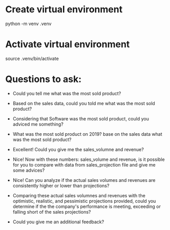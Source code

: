 # Create virtual environment
python -m venv .venv

# Activate virtual environment
source .venv/bin/activate

# Questions to ask:
* Could you tell me what was the most sold product?
* Based on the sales data, could you told me what was the most sold product?
* Considering that Software was the most sold product, could you adviced me something?
* What was the most sold product on 2019?
base on the sales data what was the most sold product?
* Excellent! Could you give me the sales_volumne and revenue?
* Nice! Now with these numbers: sales_volume and revenue, is it possible for you to compare with data from sales_projection file and give me some advices?
* Nice! Can you analyze if the actual sales volumes and revenues are consistently higher or lower than projections?

* Comparing these actual sales volumnes and revenues with the optimistic, realistic, and pessimistic projections provided, could you determine if the the company's performance is meeting, exceeding or falling short of the sales projections?

* Could you give me an additional feedback?
